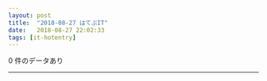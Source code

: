 ```yaml
---
layout: post
title:  "2018-08-27 はてぶIT"
date:   2018-08-27 22:02:33
tags: [it-hotentry]
---
```

0 件のデータあり

<hr>
